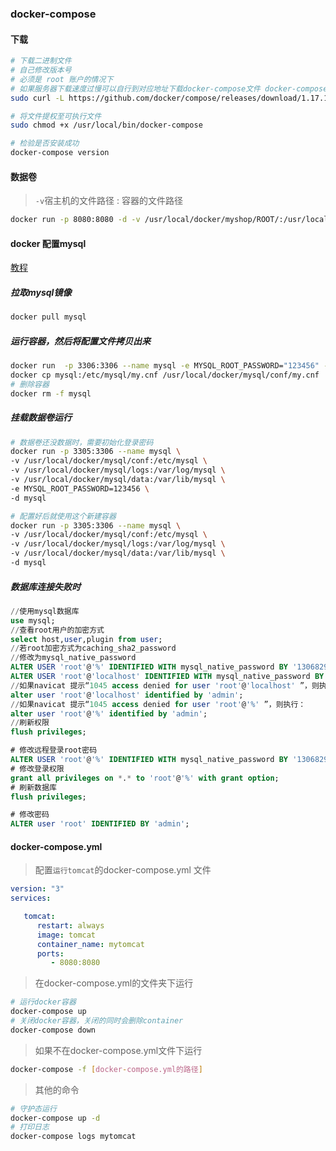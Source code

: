 ### docker-compose

#### 下载

```sh
# 下载二进制文件
# 自己修改版本号
# 必须是 root 账户的情况下
# 如果服务器下载速度过慢可以自行到对应地址下载docker-compose文件 docker-compose-linux-x86_64
sudo curl -L https://github.com/docker/compose/releases/download/1.17.1/docker-compose-`uname -s`-`uname -m` > /usr/local/bin/docker-compose

# 将文件提权至可执行文件
sudo chmod +x /usr/local/bin/docker-compose

# 检验是否安装成功
docker-compose version
```

#### 数据卷

> `-v`宿主机的文件路径 : 容器的文件路径

```sh
docker run -p 8080:8080 -d -v /usr/local/docker/myshop/ROOT/:/usr/local/tomcat/webapps/ROOT/ tomcat
```

#### docker 配置mysql

[教程](https://blog.csdn.net/socct_yj/article/details/103606173)

##### 拉取mysql镜像

```sh
docker pull mysql
```

##### 运行容器，然后将配置文件拷贝出来

```sh
docker run  -p 3306:3306 --name mysql -e MYSQL_ROOT_PASSWORD="123456" -d mysql
docker cp mysql:/etc/mysql/my.cnf /usr/local/docker/mysql/conf/my.cnf
# 删除容器
docker rm -f mysql
```

##### 挂载数据卷运行

```sh
# 数据卷还没数据时，需要初始化登录密码
docker run -p 3305:3306 --name mysql \
-v /usr/local/docker/mysql/conf:/etc/mysql \
-v /usr/local/docker/mysql/logs:/var/log/mysql \
-v /usr/local/docker/mysql/data:/var/lib/mysql \
-e MYSQL_ROOT_PASSWORD=123456 \
-d mysql

# 配置好后就使用这个新建容器
docker run -p 3305:3306 --name mysql \
-v /usr/local/docker/mysql/conf:/etc/mysql \
-v /usr/local/docker/mysql/logs:/var/log/mysql \
-v /usr/local/docker/mysql/data:/var/lib/mysql \
-d mysql
```

##### 数据库连接失败时

```sql
//使用mysql数据库
use mysql;
//查看root用户的加密方式
select host,user,plugin from user;
//若root加密方式为caching_sha2_password
//修改为mysql_native_password
ALTER USER 'root'@'%' IDENTIFIED WITH mysql_native_password BY '13068298041tzc';
ALTER USER 'root'@'localhost' IDENTIFIED WITH mysql_native_password BY 'password';
//如果navicat 提示“1045 access denied for user 'root'@'localhost' ”，则执行：
alter user 'root'@'localhost' identified by 'admin';
//如果navicat 提示“1045 access denied for user 'root'@'%' ”，则执行：
alter user 'root'@'%' identified by 'admin';
//刷新权限
flush privileges;
```

```sql
# 修改远程登录root密码
ALTER USER 'root'@'%' IDENTIFIED WITH mysql_native_password BY '13068298041tzc';
# 修改登录权限
grant all privileges on *.* to 'root'@'%' with grant option;
# 刷新数据库
flush privileges;
```

```sql
# 修改密码
ALTER user 'root' IDENTIFIED BY 'admin'; 
```

#### docker-compose.yml

> 配置`运行tomcat`的docker-compose.yml 文件

```yml
version: "3"
services:

   tomcat:
      restart: always
      image: tomcat
      container_name: mytomcat
      ports:
         - 8080:8080
```

> 在docker-compose.yml的文件夹下运行

```sh
# 运行docker容器
docker-compose up
# 关闭docker容器，关闭的同时会删除container
docker-compose down
```

> 如果不在docker-compose.yml文件下运行

```sh
docker-compose -f [docker-compose.yml的路径]
```

> 其他的命令

```sh
# 守护态运行
docker-compose up -d
# 打印日志
docker-compose logs mytomcat
```

